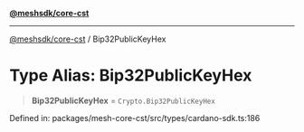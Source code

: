 [**@meshsdk/core-cst**](../README.md)

***

[@meshsdk/core-cst](../globals.md) / Bip32PublicKeyHex

# Type Alias: Bip32PublicKeyHex

> **Bip32PublicKeyHex** = `Crypto.Bip32PublicKeyHex`

Defined in: packages/mesh-core-cst/src/types/cardano-sdk.ts:186
